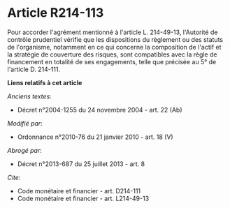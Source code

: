# Article R214-113

Pour accorder l'agrément mentionné à l'article L. 214-49-13, l'Autorité de contrôle prudentiel vérifie que les dispositions
du règlement ou des statuts de l'organisme, notamment en ce qui concerne la composition de l'actif et la stratégie de
couverture des risques, sont compatibles avec la règle de financement en totalité de ses engagements, telle que précisée au
5° de l'article D. 214-111.

**Liens relatifs à cet article**

_Anciens textes_:

  - Décret n°2004-1255 du 24 novembre 2004 - art. 22 (Ab)

_Modifié par_:

  - Ordonnance n°2010-76 du 21 janvier 2010 - art. 18 (V)

_Abrogé par_:

  - Décret n°2013-687 du 25 juillet 2013 - art. 8

_Cite_:

  - Code monétaire et financier - art. D214-111
  - Code monétaire et financier - art. L214-49-13
